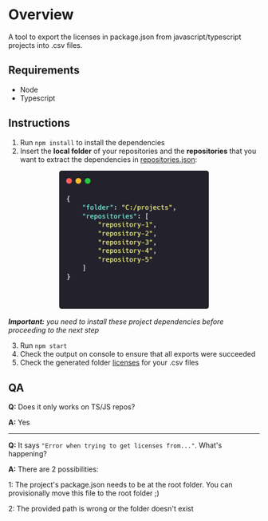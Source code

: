 # Overview

A tool to export the licenses in package.json from javascript/typescript projects into .csv files.

## Requirements

- Node
- Typescript

## Instructions

1. Run `npm install` to install the dependencies
2. Insert the **local folder** of your repositories and the **repositories** that you want to extract the dependencies in [repositories.json](repositories.json):

<p align="center">
    <img src="img/config.png" width="300"/>
    <p><em><b>Important:</b> you need to install these project dependencies before proceeding to the next step</em></p>
<p>

3. Run `npm start`
4. Check the output on console to ensure that all exports were succeeded
5. Check the generated folder [licenses](/licenses/) for your .csv files

## QA

**Q:** Does it only works on TS/JS repos?

**A:** Yes

---

**Q:** It says `"Error when trying to get licenses from..."`. What's happening?

**A:** There are 2 possibilities:

1: The project's package.json needs to be at the root folder. You can provisionally move this file to the root folder ;)

2: The provided path is wrong or the folder doesn't exist

